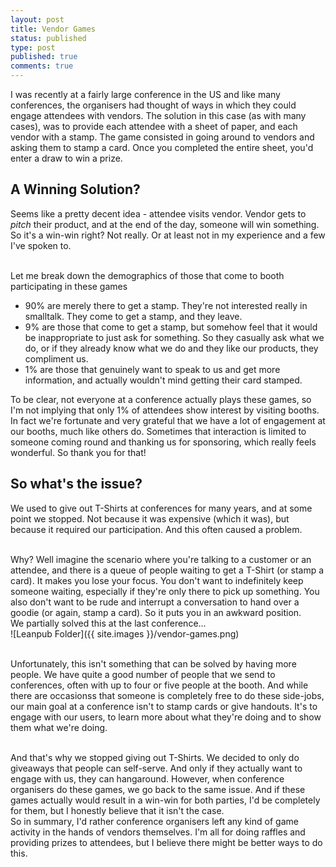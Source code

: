 ```yaml
---
layout: post
title: Vendor Games
status: published
type: post
published: true
comments: true
---
```


I was recently at a fairly large conference in the US and like many conferences, the organisers had thought of ways in which they could engage attendees with vendors. The solution in this case (as with many cases), was to provide each attendee with a sheet of paper, and each vendor with a stamp. The game consisted in going around to vendors and asking them to stamp a card. Once you completed
the entire sheet, you'd enter a draw to win a prize.

## A Winning Solution?

Seems like a pretty decent idea - attendee visits vendor. Vendor gets to *pitch* their product, and at the end of the day, someone will win something. So it's a win-win right? Not really. Or at least not in my experience and a few I've spoken to.

<br/>
Let me break down the demographics of those that come to booth participating in these games

* 90% are merely there to get a stamp. They're not interested really in smalltalk. They come to get a stamp, and they leave.
* 9% are those that come to get a stamp, but somehow feel that it would be inappropriate to just ask for something. So they casually ask what we do, or if they already know what we do and they like our products, they compliment us.
* 1% are those that genuinely want to speak to us and get more information, and actually wouldn't mind getting their card stamped.

To be clear, not everyone at a conference actually plays these games, so I'm not implying that only
1% of attendees show interest by visiting booths. In fact we're fortunate and very grateful that we have a lot of engagement at our booths, much like others do. Sometimes that interaction is limited to someone coming round
and thanking us for sponsoring, which really feels wonderful. So thank you for that!

## So what's the issue?

We used to give out T-Shirts at conferences for many years, and at some point we stopped. Not because it was expensive (which it was), but because it required our participation. And this often caused a problem.

<br/>
Why? Well imagine the scenario
where you're talking to a customer or an attendee, and there is a queue of people waiting to get a T-Shirt (or stamp a card). It makes you lose your focus. You don't want to indefinitely keep someone waiting, especially if they're only there
to pick up something. You also don't want to be rude and interrupt a conversation to hand over a goodie (or again, stamp a card). So it puts you in an awkward position.

<br/>
We partially solved this at the last conference...

<br/>
![Leanpub Folder]({{ site.images }}/vendor-games.png)
<br/>
<br/>

Unfortunately, this isn't something that can be solved by having more people. We have quite a good number of people that we send to conferences, often with up to four or five people at the booth. And while there are occasionss that someone is completely free to do these side-jobs, our main goal at a conference
isn't to stamp cards or give handouts. It's to engage with our users, to learn more about what they're doing and to show them what we're doing.

<br/>
And that's why we stopped giving out T-Shirts. We decided to only do giveaways that people can self-serve. And only if they actually want to engage with us, they can hangaround.
However, when conference organisers do these games, we go back to the same issue. And if these games actually would result in a win-win for both parties, I'd be completely for them, but I honestly believe that it isn't the case.

<br/>
So in summary, I'd rather conference organisers left any kind of game activity in the hands of vendors themselves. I'm all for doing raffles and providing prizes to attendees, but I believe there might be better ways to do this.




